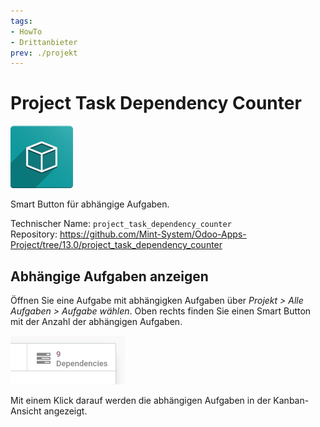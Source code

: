 ```yaml
---
tags:
- HowTo
- Drittanbieter
prev: ./projekt
---
```

# Project Task Dependency Counter
![icon_oms_box](assets/icon_oms_box.png)

Smart Button für abhängige Aufgaben.

Technischer Name: `project_task_dependency_counter`\
Repository: <https://github.com/Mint-System/Odoo-Apps-Project/tree/13.0/project_task_dependency_counter>

## Abhängige Aufgaben anzeigen

Öffnen Sie eine Aufgabe mit abhängigken Aufgaben über *Projekt > Alle Aufgaben > Aufgabe wählen*. Oben rechts finden Sie einen Smart Button mit der Anzahl der abhängigen Aufgaben.

![](assets/Project%20Task%20Dependency%20Counter%20Button.png)

Mit einem Klick darauf werden die abhängigen Aufgaben in der Kanban-Ansicht angezeigt.

